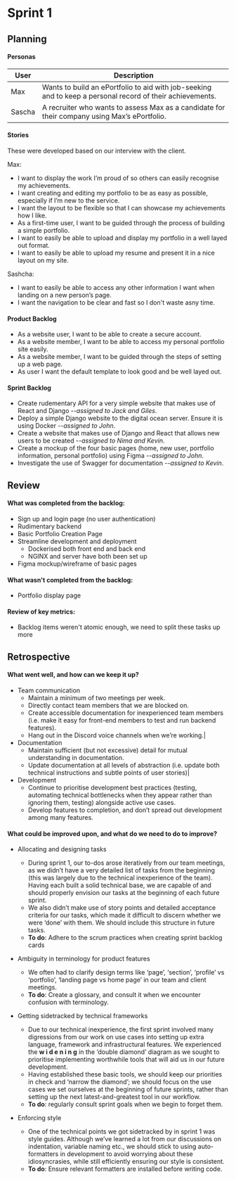 # Sprint 1

## Planning

#### Personas
|User|Description|
|----|----------|
|Max |Wants to build an ePortfolio to aid with job-seeking and to keep a personal record of their achievements.
|Sascha|A recruiter who wants to assess Max as a candidate for their company using Max’s ePortfolio.

#### Stories
These were developed based on our interview with the client.

Max:
* I want to display the work I’m proud of so others can easily recognise my achievements.
* I want creating and editing my portfolio to be as easy as possible, especially if I’m new to the service.
* I want the layout to be flexible so that I can showcase my achievements how I like.
* As a first-time user, I want to be guided through the process of building a simple portfolio.
* I want to easily be able to upload and display my portfolio in a well layed out format.
* I want to easily be able to upload my resume and present it in a nice layout on my site.

Sashcha:
* I want to easily be able to access any other information I want when landing on a new person’s page.
* I want the navigation to be clear and fast so I don't waste asny time.

#### Product Backlog
* As a website user, I want to be able to create a secure account.
* As a website member, I want to be able to access my personal portfolio site easily.
* As a website member, I want to be guided through the steps of setting up a web page.
* As user I want the default template to look good and be well layed out.

#### Sprint Backlog
* Create rudementary API for a very simple website that makes use of React and Django --*assigned to Jack and Giles*.
* Deploy a simple Django website to the digital ocean server. Ensure it is using Docker --*assigned to John*.
* Create a website that makes use of Django and React that allows new users to be created --*assigned to Nima and Kevin*.
* Create a mockup of the four basic pages (home, new user, portfolio information, personal portfolio) using Figma --*assigned to John*.
* Investigate the use of Swagger for documentation --*assigned to Kevin*.

## Review

#### What was completed from the backlog:
* Sign up and login page (no user authentication)
* Rudimentary backend
* Basic Portfolio Creation Page
* Streamline development and deployment
  * Dockerised both front end and back end
  * NGINX and server have both been set up
* Figma mockup/wireframe of basic pages

#### What wasn't completed from the backlog:
* Portfolio display page 

#### Review of key metrics:
* Backlog items weren't atomic enough, we need to split these tasks up more

## Retrospective

#### What went well, and how can we keep it up?
* Team communication 
  * Maintain a minimum of two meetings per week.
  * Directly contact team members that we are blocked on.
  * Create accessible documentation for inexperienced team members (i.e. make it easy for front-end members to test and run backend features).
  * Hang out in the Discord voice channels when we’re working.|
* Documentation 
  * Maintain sufficient (but not excessive) detail for mutual understanding in documentation. 
  * Update documentation at all levels of abstraction (i.e. update both technical instructions and subtle points of user stories)|
* Development  
  * Continue to prioritise development best practices (testing, automating technical bottlenecks when they appear rather than ignoring them, testing) alongside active use cases.
  * Develop features to completion, and don’t spread out development among many features.

#### What could be improved upon, and what do we need to do to improve?
* Allocating and designing tasks 
  * During sprint 1, our to-dos arose iteratively from our team meetings, as we didn’t have a very detailed list of tasks from the beginning (this was largely due to the technical inexperience of the team). Having each built a solid technical base, we are capable of and should properly envision our tasks at the beginning of each future sprint.
  * We also didn’t make use of story points and detailed acceptance criteria for our tasks, which made it difficult to discern whether we were ‘done’ with them. We should include this structure in future tasks.
  * **To do**: Adhere to the scrum practices when creating sprint backlog cards 
* Ambiguity in terminology for product features 
  * We often had to clarify design terms like ‘page’, ‘section’, ‘profile’ vs ‘portfolio’, ‘landing page vs home page’ in our team and client meetings.
  * **To do**: Create a glossary, and consult it when we encounter confusion with terminology.
* Getting sidetracked by technical frameworks 
  * Due to our technical inexperience, the first sprint involved many digressions from our work on use cases into setting up extra language, framework and infrastructural features. We experienced the **w i d e n i n g** in the ‘double diamond’ diagram as we sought to prioritise implementing worthwhile tools that will aid us in our future development.
  * Having established these basic tools, we should keep our priorities in check and ‘narrow the diamond’; we should focus on the use cases we set ourselves at the beginning of future sprints, rather than setting up the next latest-and-greatest tool in our workflow.
  * **To do**: regularly consult sprint goals when we begin to forget them.

* Enforcing style 
  * One of the technical points we got sidetracked by in sprint 1 was style guides. Although we’ve learned a lot from our discussions on indentation, variable naming etc., we should stick to using auto-formatters in development to avoid worrying about these idiosyncrasies, while still efficiently ensuring our style is consistent.
  * **To do**: Ensure relevant formatters are installed before writing code.

